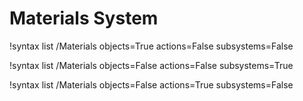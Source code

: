 <!-- MOOSE Documentation Stub: Remove this when content is added. -->

# Materials System

!syntax list /Materials objects=True actions=False subsystems=False

!syntax list /Materials objects=False actions=False subsystems=True

!syntax list /Materials objects=False actions=True subsystems=False

